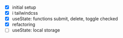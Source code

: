 - [x] initial setup
- [x] i tailwindcss
- [x] useState: functions submit, delete, toggle checked
- [x] refactoring
- [ ] useState: local storage